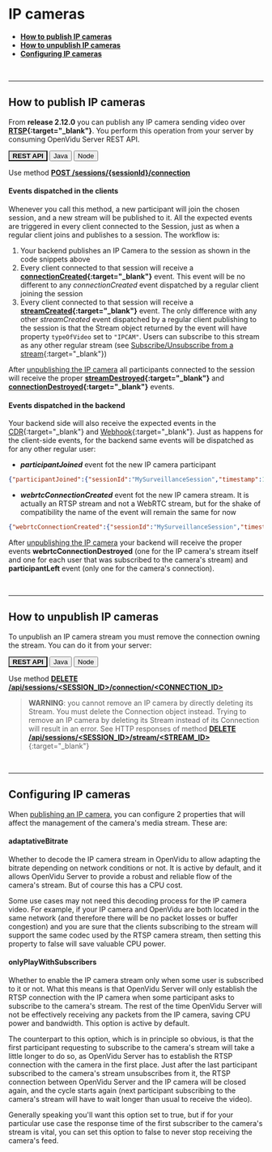 # IP cameras

- **[How to publish IP cameras](#how-to-publish-ip-cameras)**
- **[How to unpublish IP cameras](#how-to-unpublish-ip-cameras)**
- **[Configuring IP cameras](#configuring-ip-cameras)**

<br>

---

## How to publish IP cameras

From **release 2.12.0** you can publish any IP camera sending video over **[RTSP](https://en.wikipedia.org/wiki/Real_Time_Streaming_Protocol){:target="_blank"}**. You perform this operation from your server by consuming OpenVidu Server REST API.

<div class="lang-tabs-container" markdown="1">

<div class="lang-tabs-header">
  <button class="lang-tabs-btn" onclick="changeLangTab(event)" style="background-color: #e8e8e8; font-weight: bold">REST API</button>
  <button class="lang-tabs-btn" onclick="changeLangTab(event)">Java</button>
  <button class="lang-tabs-btn" onclick="changeLangTab(event)">Node</button>
</div>

<div id="rest-api" class="lang-tabs-content" markdown="1">

Use method **[POST /sessions/{sessionId}/connection](reference-docs/REST-API#post-apisessionsltsession_idgtconnection)**

</div>

<div id="java" class="lang-tabs-content" style="display:none" markdown="1">
<i>Not available yet</i>
</div>

<div id="node" class="lang-tabs-content" style="display:none" markdown="1">
<i>Not available yet</i>
</div>

</div>

#### Events dispatched in the clients

Whenever you call this method, a new participant will join the chosen session, and a new stream will be published to it. All the expected events are triggered in every client connected to the Session, just as when a regular client joins and publishes to a session. The workflow is:

1. Your backend publishes an IP Camera to the session as shown in the code snippets above
2. Every client connected to that session will receive a **[connectionCreated](/api/openvidu-browser/classes/connectionevent.html){:target="_blank"}** event. This event will be no different to any *connectionCreated* event dispatched by a regular client joining the session
3. Every client connected to that session will receive a **[streamCreated](/api/openvidu-browser/classes/streamevent.html){:target="_blank"}** event. The only difference with any other *streamCreated* event dispatched by a regular client publishing to the session is that the Stream object returned by the event will have property `typeOfVideo` set to `"IPCAM"`. Users can subscribe to this stream as any other regular stream (see [Subscribe/Unsubscribe from a stream](cheatsheet/subscribe-unsubscribe){:target="_blank"})

After [unpublishing the IP camera](#how-to-unpublish-ip-cameras) all participants connected to the session will receive the proper **[streamDestroyed](/api/openvidu-browser/classes/streamevent.html){:target="_blank"}** and **[connectionDestroyed](/api/openvidu-browser/classes/connectionevent.html){:target="_blank"}** events.

#### Events dispatched in the backend

Your backend side will also receive the expected events in the [CDR](reference-docs/openvidu-server-cdr){:target="_blank"} and [Webhook](reference-docs/openvidu-server-webhook){:target="_blank"}. Just as happens for the client-side events, for the backend same events will be dispatched as for any other regular user:

- ***participantJoined*** event fot the new IP camera participant
```json
{"participantJoined":{"sessionId":"MySurveillanceSession","timestamp":1582108095130,"participantId":"ipc_IPCAM_rtsp_C4CU_b1_dnsdojo_com_1935_live_sys3_stream","location":"Amsterdam, Netherlands","platform":"IPCAM","clientData":"","serverData":"Beach camera"}}
```
- ***webrtcConnectionCreated*** event fot the new IP camera stream. It is actually an RTSP stream and not a WebRTC stream, but for the shake of compatibility the name of the event will remain the same for now
```json
{"webrtcConnectionCreated":{"sessionId":"MySurveillanceSession","timestamp":1582108095351,"streamId":"str_IPC_SJmx_ipc_IPCAM_rtsp_C4CU_b1_dnsdojo_com_1935_live_sys3_stream","participantId":"ipc_IPCAM_rtsp_C4CU_b1_dnsdojo_com_1935_live_sys3_stream","connection":"OUTBOUND","rtspUri":"rtsp://b1.dnsdojo.com:1935/live/sys3.stream","adaptativeBitrate":true,"onlyPlayWithSubscribers":true,"videoSource":"IPCAM","videoFramerate":null,"videoDimensions":null,"audioEnabled":true,"videoEnabled":true}}
```

After [unpublishing the IP camera](#how-to-unpublish-ip-cameras) your backend will receive the proper events **webrtcConnectionDestroyed** (one for the IP camera's stream itself and one for each user that was subscribed to the camera's stream) and **participantLeft** event (only one for the camera's connection).

<br>

---

## How to unpublish IP cameras

To unpublish an IP camera stream you must remove the connection owning the stream. You can do it from your server:

<div class="lang-tabs-container" markdown="1">

<div class="lang-tabs-header">
  <button class="lang-tabs-btn" onclick="changeLangTab(event)" style="background-color: #e8e8e8; font-weight: bold">REST API</button>
  <button class="lang-tabs-btn" onclick="changeLangTab(event)">Java</button>
  <button class="lang-tabs-btn" onclick="changeLangTab(event)">Node</button>
</div>

<div id="rest-api" class="lang-tabs-content" markdown="1">

Use method **[DELETE /api/sessions/&lt;SESSION_ID&gt;/connection/&lt;CONNECTION_ID&gt;](reference-docs/REST-API#delete-apisessionsltsession_idgtconnectionltconnection_idgt)**

</div>

<div id="java" class="lang-tabs-content" style="display:none" markdown="1">

```java
// Find the desired Connection object in the list returned by Session.getActiveConnections()
session.forceDisconnect(connection);
```

See [JavaDoc](/api/openvidu-java-client/io/openvidu/java/client/Session.html){:target="_blank"}

</div>

<div id="node" class="lang-tabs-content" style="display:none" markdown="1">

```node
// Find the desired Connection object in the array Session.activeConnections
session.forceDisconnect(connection);
```

See [TypeDoc](/api/openvidu-node-client/classes/session.html#forcedisconnect){:target="_blank"}

</div>

</div>

> **WARNING**: you cannot remove an IP camera by directly deleting its Stream. You must delete the Connection object instead. Trying to remove an IP camera by deleting its Stream instead of its Connection will result in an error. See HTTP responses of method [**DELETE /api/sessions/&lt;SESSION_ID&gt;/stream/&lt;STREAM_ID&gt;**](reference-docs/REST-API#delete-apisessionsltsession_idgtstreamltstream_idgt){:target="_blank"}

<br>

---

## Configuring IP cameras

When [publishing an IP camera](#how-to-publish-ip-cameras), you can configure 2 properties that will affect the management of the camera's media stream. These are:

#### adaptativeBitrate

Whether to decode the IP camera stream in OpenVidu to allow adapting the bitrate depending on network conditions or not. It is active by default, and it allows OpenVidu Server to provide a robust and reliable flow of the camera's stream. But of course this has a CPU cost.

Some use cases may not need this decoding process for the IP camera video. For example, if your IP camera and OpenVidu are both located in the same network (and therefore there will be no packet losses or buffer congestion) and you are sure that the clients subscribing to the stream will support the same codec used by the RTSP camera stream, then setting this property to false will save valuable CPU power.

#### onlyPlayWithSubscribers

Whether to enable the IP camera stream only when some user is subscribed to it or not. What this means is that OpenVidu Server will only establish the RTSP connection with the IP camera when some participant asks to subscribe to the camera's stream. The rest of the time OpenVidu Server will not be effectively receiving any packets from the IP camera, saving CPU power and bandwidth. This option is active by default.

The counterpart to this option, which is in principle so obvious, is that the first participant requesting to subscribe to the camera's stream will take a little longer to do so, as OpenVidu Server has to establish the RTSP connection with the camera in the first place. Just after the last participant subscribed to the camera's stream unsubscribes from it, the RTSP connection between OpenVidu Server and the IP camera will be closed again, and the cycle starts again (next participant subscribing to the camera's stream will have to wait longer than usual to receive the video).

Generally speaking you'll want this option set to true, but if for your particular use case the response time of the first subscriber to the camera's stream is vital, you can set this option to false to never stop receiving the camera's feed.

<br>

<script>
function changeLangTab(event) {
  var parent = event.target.parentNode.parentNode;
  var txt = event.target.textContent || event.target.innerText;
  var txt = txt.replace(/\s/g, "-").toLowerCase();
  for (var i = 0; i < parent.children.length; i++) {
    var child = parent.children[i];
    // Change appearance of language buttons
    if (child.classList.contains("lang-tabs-header")) {
        for (var j = 0; j < child.children.length; j++) {
            var btn = child.children[j];
            if (btn.classList.contains("lang-tabs-btn")) {
                btn.style.backgroundColor = btn === event.target ? '#e8e8e8' : '#f9f9f9';
                btn.style.fontWeight = btn === event.target ? 'bold' : 'normal';
            }
        }
    }
    // Change visibility of language content
    if (child.classList.contains("lang-tabs-content")) {
        if (child.id === txt) {
            child.style.display = "block";
        } else {
            child.style.display = "none";
        }
    }
  }
}
</script>